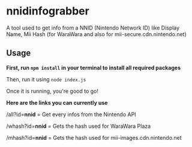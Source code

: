 # nnidinfograbber
A tool used to get info from a NNID (Nintendo Network ID) like Display Name, Mii Hash (for WaraWara and also for mii-secure.cdn.nintendo.net)

## Usage
**First, run `npm install` in your terminal to install all required packages**

Then, run it using `node index.js`

Once it is running, you're good to go!

**Here are the links you can currently use**

/all?id=**nnid** = Get every infos from the Nintendo API

/whash?id=**nnid** = Gets the hash used for WaraWara Plaza

/mhash?id=**nnid** = Gets the hash used for mii-images.cdn.nintendo.net
